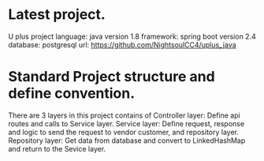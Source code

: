 # Latest project.
U plus project
language: java version 1.8
framework: spring boot version 2.4
database: postgresql
url: https://github.com/NightsoulCC4/uplus_java

# Standard Project structure and define convention.
There are 3 layers in this project contains of
Controller layer: Define api routes and calls to Service layer.
Service layer: Define request, response and logic to send the request to vendor customer, and repository layer.
Repository layer: Get data from database and convert to LinkedHashMap and return to the Sevice layer.